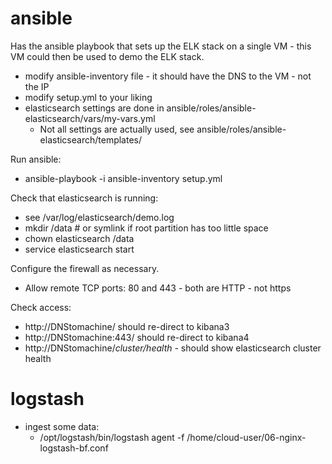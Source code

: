 ansible
=======

Has the ansible playbook that sets up the ELK stack on a single VM - this VM could then be used to demo the ELK stack.

   * modify ansible-inventory file - it should have the DNS to the VM - not the IP
   * modify setup.yml to your liking
   * elasticsearch settings are done in ansible/roles/ansible-elasticsearch/vars/my-vars.yml
      * Not all settings are actually used, see ansible/roles/ansible-elasticsearch/templates/ 

Run ansible:
   * ansible-playbook -i ansible-inventory setup.yml

Check that elasticsearch is running:
   * see /var/log/elasticsearch/demo.log
   * mkdir /data # or symlink if root partition has too little space
   * chown elasticsearch /data
   * service elasticsearch start

Configure the firewall as necessary.
   * Allow remote TCP ports: 80 and 443 - both are HTTP - not https

Check access:
   * http://DNStomachine/ should re-direct to kibana3
   * http://DNStomachine:443/ should re-direct to kibana4
   * http://DNStomachine/_cluster/health  -_ should show elasticsearch cluster health

logstash
========

   * ingest some data:
      * /opt/logstash/bin/logstash agent -f /home/cloud-user/06-nginx-logstash-bf.conf
